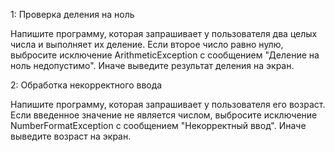 1: Проверка деления на ноль

Напишите программу, которая запрашивает у пользователя два целых числа и выполняет их деление. Если второе число равно нулю, выбросите исключение ArithmeticException с сообщением "Деление на ноль недопустимо". Иначе выведите результат деления на экран.

2: Обработка некорректного ввода

Напишите программу, которая запрашивает у пользователя его возраст. Если введенное значение не является числом, выбросите исключение NumberFormatException с сообщением "Некорректный ввод". Иначе выведите возраст на экран.
